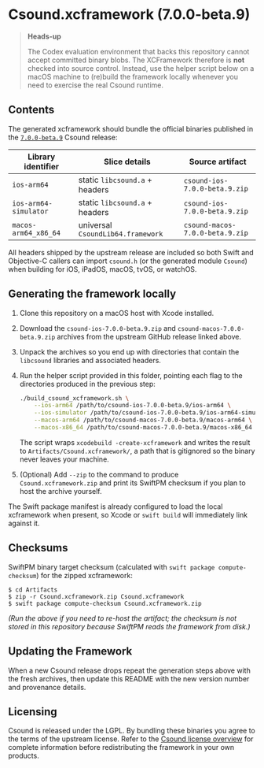 # Csound.xcframework (7.0.0-beta.9)

> **Heads-up**
>
> The Codex evaluation environment that backs this repository cannot accept
> committed binary blobs. The XCFramework therefore is **not** checked into
> source control. Instead, use the helper script below on a macOS machine to
> (re)build the framework locally whenever you need to exercise the real
> Csound runtime.

## Contents

The generated xcframework should bundle the official binaries published in the
[`7.0.0-beta.9`](https://github.com/csound/csound/releases/tag/7.0.0-beta.9)
Csound release:

| Library identifier            | Slice details                     | Source artifact |
| ----------------------------- | --------------------------------- | --------------- |
| `ios-arm64`                   | static `libcsound.a` + headers    | `csound-ios-7.0.0-beta.9.zip`
| `ios-arm64-simulator`         | static `libcsound.a` + headers    | `csound-ios-7.0.0-beta.9.zip`
| `macos-arm64_x86_64`          | universal `CsoundLib64.framework` | `csound-macos-7.0.0-beta.9.zip`

All headers shipped by the upstream release are included so both Swift and
Objective-C callers can import `csound.h` (or the generated module `Csound`)
when building for iOS, iPadOS, macOS, tvOS, or watchOS.

## Generating the framework locally

1. Clone this repository on a macOS host with Xcode installed.
2. Download the `csound-ios-7.0.0-beta.9.zip` and
   `csound-macos-7.0.0-beta.9.zip` archives from the upstream GitHub release
   linked above.
3. Unpack the archives so you end up with directories that contain the
   `libcsound` libraries and associated headers.
4. Run the helper script provided in this folder, pointing each flag to the
   directories produced in the previous step:

   ```bash
   ./build_csound_xcframework.sh \
       --ios-arm64 /path/to/csound-ios-7.0.0-beta.9/ios-arm64 \
       --ios-simulator /path/to/csound-ios-7.0.0-beta.9/ios-arm64-simulator \
       --macos-arm64 /path/to/csound-macos-7.0.0-beta.9/macos-arm64 \
       --macos-x86_64 /path/to/csound-macos-7.0.0-beta.9/macos-x86_64
   ```

   The script wraps `xcodebuild -create-xcframework` and writes the result to
   `Artifacts/Csound.xcframework/`, a path that is gitignored so the binary
   never leaves your machine.
5. (Optional) Add `--zip` to the command to produce `Csound.xcframework.zip`
   and print its SwiftPM checksum if you plan to host the archive yourself.

The Swift package manifest is already configured to load the local xcframework
when present, so Xcode or `swift build` will immediately link against it.

## Checksums

SwiftPM binary target checksum (calculated with `swift package compute-checksum`)
for the zipped xcframework:

```
$ cd Artifacts
$ zip -r Csound.xcframework.zip Csound.xcframework
$ swift package compute-checksum Csound.xcframework.zip
```

*(Run the above if you need to re-host the artifact; the checksum is not stored
in this repository because SwiftPM reads the framework from disk.)*

## Updating the Framework

When a new Csound release drops repeat the generation steps above with the
fresh archives, then update this README with the new version number and
provenance details.

## Licensing

Csound is released under the LGPL. By bundling these binaries you agree to the
terms of the upstream license. Refer to the
[Csound license overview](https://csound.com/docs/licensing.html) for complete
information before redistributing the framework in your own products.


